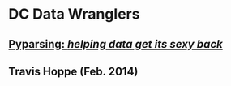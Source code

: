 # DC Data Wranglers
## [Pyparsing: _helping data get its sexy back_](http://thoppe.github.io/DCDW_pres_feb_2014/#/)

## Travis Hoppe (Feb. 2014)




